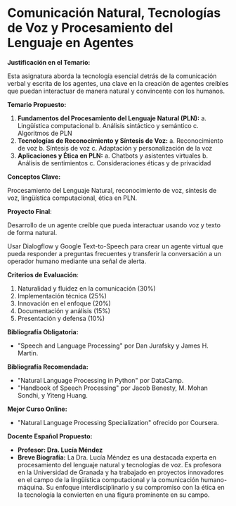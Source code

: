 # Comunicación Natural, Tecnologías de Voz y Procesamiento del Lenguaje en Agentes

**Justificación en el Temario:**

Esta asignatura aborda la tecnología esencial detrás de la comunicación verbal y escrita de los agentes, una clave en la creación de agentes creíbles que puedan interactuar de manera natural y convincente con los humanos.

**Temario Propuesto:**

1. **Fundamentos del Procesamiento del Lenguaje Natural (PLN):**
a. Lingüística computacional
b. Análisis sintáctico y semántico
c. Algoritmos de PLN
2. **Tecnologías de Reconocimiento y Síntesis de Voz:**
a. Reconocimiento de voz
b. Síntesis de voz
c. Adaptación y personalización de la voz
3. **Aplicaciones y Ética en PLN:**
a. Chatbots y asistentes virtuales
b. Análisis de sentimientos
c. Consideraciones éticas y de privacidad

**Conceptos Clave:**

Procesamiento del Lenguaje Natural, reconocimiento de voz, síntesis de voz, lingüística computacional, ética en PLN.

**Proyecto Final**: 

Desarrollo de un agente creíble que pueda interactuar usando voz y texto de forma natural.

Usar Dialogflow y Google Text-to-Speech para crear un agente virtual que pueda responder a preguntas frecuentes y transferir la conversación a un operador humano mediante una señal de alerta.

**Criterios de Evaluación**:

1. Naturalidad y fluidez en la comunicación (30%)
2. Implementación técnica (25%)
3. Innovación en el enfoque (20%)
4. Documentación y análisis (15%)
5. Presentación y defensa (10%)

**Bibliografía Obligatoria:**

- "Speech and Language Processing" por Dan Jurafsky y James H. Martin.

**Bibliografía Recomendada:**

- "Natural Language Processing in Python" por DataCamp.
- "Handbook of Speech Processing" por Jacob Benesty, M. Mohan Sondhi, y Yiteng Huang.

**Mejor Curso Online:**

- "Natural Language Processing Specialization" ofrecido por Coursera.

**Docente Español Propuesto:**

- **Profesor: Dra. Lucía Méndez**
- **Breve Biografía:** La Dra. Lucía Méndez es una destacada experta en procesamiento del lenguaje natural y tecnologías de voz. Es profesora en la Universidad de Granada y ha trabajado en proyectos innovadores en el campo de la lingüística computacional y la comunicación humano-máquina. Su enfoque interdisciplinario y su compromiso con la ética en la tecnología la convierten en una figura prominente en su campo.